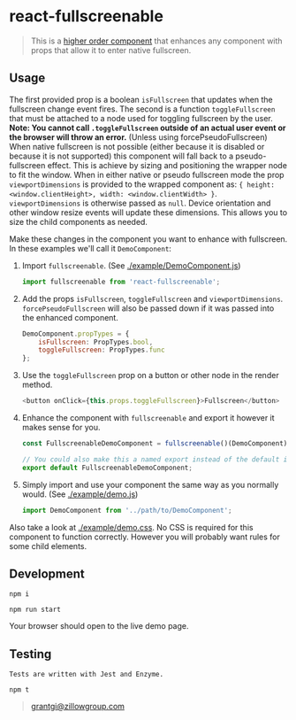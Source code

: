 # react-fullscreenable

> This is a [higher order component](https://facebook.github.io/react/docs/higher-order-components.html) that enhances any component with props that allow it to enter native fullscreen.

## Usage

The first provided prop is a boolean `isFullscreen` that updates when the fullscreen change event fires. The second is a function `toggleFullscreen` that must be attached to a node used for toggling fullscreen by the user. **Note: You cannot call `.toggleFullscreen` outside of an actual user event or the browser will throw an error.** (Unless using forcePseudoFullscreen) When native fullscreen is not possible (either because it is disabled or because it is not supported) this component will fall back to a pseudo-fullscreen effect. This is achieve by sizing and positioning the wrapper node to fit the window. When in either native or pseudo fullscreen mode the prop `viewportDimensions` is provided to the wrapped component as: `{ height: <window.clientHeight>, width: <window.clientWidth> }`. `viewportDimensions` is otherwise passed as `null`. Device orientation and other window resize events will update these dimensions. This allows you to size the child components as needed.

Make these changes in the component you want to enhance with fullscreen. In these examples we'll call it `DemoComponent`:

1. Import `fullscreenable`. (See [./example/DemoComponent.js](./example/DemoComponent.js))

    ```javascript
    import fullscreenable from 'react-fullscreenable';
    ```


2. Add the props `isFullscreen`, `toggleFullscreen` and `viewportDimensions`. `forcePseudoFullscreen` will also be passed down if it was passed into the enhanced component.


    ```javascript
    DemoComponent.propTypes = {
        isFullscreen: PropTypes.bool,
        toggleFullscreen: PropTypes.func
    };
    ```

3. Use the `toggleFullscreen` prop on a button or other node in the render method.

    ```javascript
    <button onClick={this.props.toggleFullscreen}>Fullscreen</button>
    ```

4. Enhance the component with `fullscreenable` and export it however it makes sense for you.

    ```javascript
    const FullscreenableDemoComponent = fullscreenable()(DemoComponent);

    // You could also make this a named export instead of the default if you want the flexibility to use the component with or without the fullscreen enhancement.
    export default FullscreenableDemoComponent;
    ```

5. Simply import and use your component the same way as you normally would. (See [./example/demo.js](./example/demo.js))

    ```javascript
    import DemoComponent from '../path/to/DemoComponent';
    ```

Also take a look at [./example/demo.css](./example/demo.css). No CSS is required for this component to function
correctly. However you will probably want rules for some child elements.

## Development

    npm i

    npm run start

Your browser should open to the live demo page.

## Testing

    Tests are written with Jest and Enzyme.

    npm t

> grantgi@zillowgroup.com
